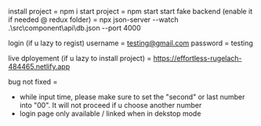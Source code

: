 install project = npm i
start project = npm start
start fake backend (enable it if needed @ redux folder) = npx json-server --watch .\src\component\api\db.json --port 4000

login (if u lazy to regist)
username = testing@gmail.com
password = testing

live dployement (if u lazy to install project) = https://effortless-rugelach-484465.netlify.app

bug not fixed =
- while input time, please make sure to set the "second" or last number into "00". It will not proceed if u choose another number
- login page only available / linked when in dekstop mode 
